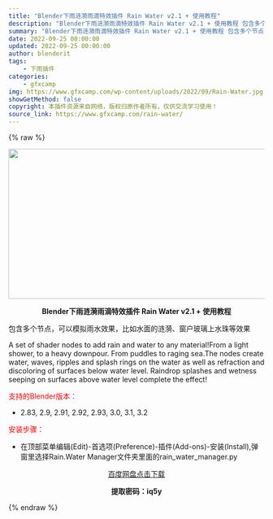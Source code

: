 ```yaml
---
title: "Blender下雨涟漪雨滴特效插件 Rain Water v2.1 + 使用教程"
description: "Blender下雨涟漪雨滴特效插件 Rain Water v2.1 + 使用教程 包含多个节点，可以模拟雨水效果，比如水面的涟漪、窗户玻璃上水珠等效果 A set of shader nodes to..."
summary: "Blender下雨涟漪雨滴特效插件 Rain Water v2.1 + 使用教程 包含多个节点，可以模拟雨水效果，比如水面的涟漪、窗户玻璃上水珠等效果 A set of shader nodes to..."
date: 2022-09-25 00:00:00
updated: 2022-09-25 00:00:00
author: blenderit
tags: 
    - 下雨插件
categories:
    - gfxcamp
img: https://www.gfxcamp.com/wp-content/uploads/2022/09/Rain-Water.jpg
showGetMethod: false
copyright: 本插件资源来自网络，版权归原作者所有，仅供交流学习使用！
source_link: https://www.gfxcamp.com/rain-water/
---
```


{% raw %}
<div><p><img decoding="async" class="aligncenter size-full wp-image-107135" src="https://www.gfxcamp.com/wp-content/uploads/2022/09/Rain-Water.jpg" data-src="https://www.gfxcamp.com/wp-content/uploads/2022/09/Rain-Water.jpg" alt="" width="590" height="295" data-srcset="https://www.gfxcamp.com/wp-content/uploads/2022/09/Rain-Water.jpg 590w, https://www.gfxcamp.com/wp-content/uploads/2022/09/Rain-Water-150x75.jpg 150w" data-sizes="(max-width: 590px) 100vw, 590px"></p><p style="text-align: center;"><strong>Blender下雨涟漪雨滴特效插件 Rain Water v2.1 + 使用教程</strong></p><p>包含多个节点，可以模拟雨水效果，比如水面的涟漪、窗户玻璃上水珠等效果</p><p class="ok-Wdg UPenfA RVfbug"><span class="S1PPyQ">A set of shader nodes to add rain and water to any material!</span><span class="S1PPyQ">From a light shower, to a heavy downpour. From puddles to raging sea.</span><span class="S1PPyQ">The nodes create water, waves, ripples and splash rings on the water as well as refraction and discoloring of surfaces below water level. Raindrop splashes and wetness seeping on surfaces above water level complete the effect!</span></p><p style="text-align: left;"><span style="color: #ff0000;">支持的Blender版本：</span></p><ul>
<li style="text-align: left;">2.83, 2.9, 2.91, 2.92, 2.93, 3.0, 3.1, 3.2</li>
</ul><p style="text-align: left;"><span style="color: #ff0000;">安装步骤：</span></p><ul>
<li>在顶部菜单编辑(Edit)-首选项(Preference)-插件(Add-ons)-安装(Install),弹窗里选择Rain.Water Manager文件夹里面的rain_water_manager.py</li>
</ul><p style="text-align: center;"><a class="maxbutton-3 maxbutton maxbutton-baidu" target="_blank" rel="noopener" href="https://pan.baidu.com/s/1xQs_XNQtVUzDTWRQlo7g2w?pwd=iq5y"><span class="mb-text">百度网盘点击下载</span></a></p><p style="text-align: center;"><strong>提取密码：iq5y</strong></p></div>
<div style="display: none">gfxcamp</div>
{% endraw %}